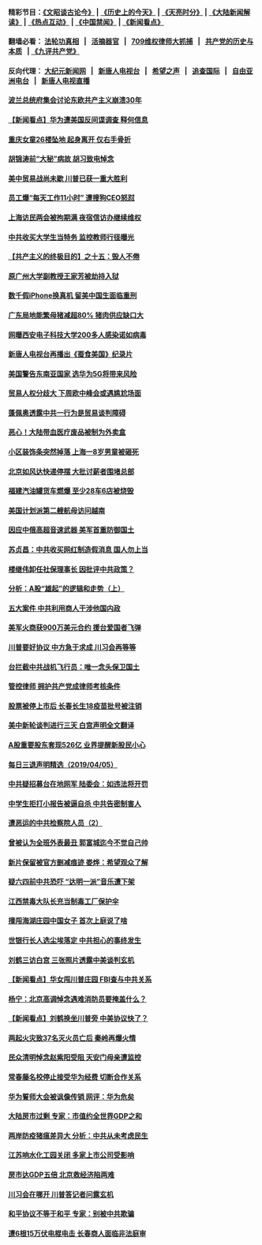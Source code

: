 #### 精彩节目：[《文昭谈古论今》](http://134.209.198.168/wenzhao) | [《历史上的今天》](http://134.209.198.168/today-in-history) | [《天亮时分》](http://134.209.198.168/tianliang) | [《大陆新闻解读》](http://134.209.198.168/ntdtv-comedy) | [《热点互动》](http://134.209.198.168/ntdtv-rdhd)  | [《中国禁闻》](http://134.209.198.168/ntdtv-news) | [《新闻看点》](http://134.209.198.168/news-insight) 

  #### 翻墙必看： [法轮功真相](http://134.209.198.168:10000/videos/truth.html) &nbsp;&nbsp;|&nbsp;&nbsp; [活摘器官](http://134.209.198.168:10000/videos/res/Organs/) &nbsp;&nbsp;|&nbsp;&nbsp; [709维权律师大抓捕](http://134.209.198.168:10000/videos/709/) &nbsp;&nbsp;|&nbsp;&nbsp; [共产党的历史与本质](http://134.209.198.168:10000/videos/ccp.html) &nbsp;&nbsp;| [《九评共产党》](http://134.209.198.168:10000/videos/jiuping/) 

#### 反向代理： [大纪元新闻网](http://134.209.198.168:10080/) &nbsp;&nbsp;|&nbsp;&nbsp; [新唐人电视台](http://134.209.198.168:8000/) &nbsp;&nbsp;|&nbsp;&nbsp; [希望之声](http://134.209.198.168:8200/) &nbsp;&nbsp;|&nbsp;&nbsp; [追查国际](http://134.209.198.168:10010/) &nbsp;&nbsp;|&nbsp;&nbsp; [自由亚洲电台](http://134.209.198.168:9800/) &nbsp;&nbsp;|&nbsp;&nbsp; [新唐人电视直播](http://134.209.198.168/) 

#### [波兰总统府集会讨论东欧共产主义崩溃30年](../pages/nsc413/n11168071.md?t=04062137) 

#### [【新闻看点】华为遭美国反间谍调查 释何信息](../pages/nsc413/n11167915.md?t=04062137) 

#### [重庆女童26楼坠地 起身离开 仅右手骨折](../pages/nsc413/n11167879.md?t=04062137) 

#### [胡锦涛前“大秘”病故 胡习致电悼念](../pages/nsc413/n11167828.md?t=04062137) 

#### [美中贸易战尚未歇 川普已获一重大胜利](../pages/nsc413/n11167947.md?t=04062137) 

#### [员工爆“每天工作11小时” 遭搜狗CEO怒怼](../pages/nsc413/n11167589.md?t=04062137) 

#### [上海访民两会被拘期满 夜宿信访办继续维权](../pages/nsc413/n11167860.md?t=04062137) 

#### [中共收买大学生当特务 监控教师行径曝光](../pages/nsc413/n11167743.md?t=04062137) 

#### [【共产主义的终极目的】之十五：毁人不倦](../pages/nsc413/n11166792.md?t=04062137) 

#### [原广州大学副教授王家芳被劫持入狱](../pages/nsc413/n11167406.md?t=04062137) 

#### [数千假iPhone换真机 留美中国生面临重刑](../pages/nsc413/n11167737.md?t=04062137) 


#### [广东局地能繁母猪减超80% 猪肉供应缺口大](../pages/nsc413/n11167466.md?t=04062137) 

#### [网曝西安电子科技大学200多人感染诺如病毒](../pages/nsc413/n11166345.md?t=04062137) 

#### [新唐人电视台再播出《蚕食美国》纪录片](../pages/nsc413/n11166312.md?t=04062137) 

#### [美国警告东南亚国家 选华为5G将带来风险](../pages/nsc413/n11167380.md?t=04062137) 

#### [贸易人权分歧大 下周欧中峰会或遇尴尬场面](../pages/nsc413/n11166126.md?t=04062137) 

#### [蓬佩奥透露中共一行为是贸易谈判障碍](../pages/nsc413/n11166358.md?t=04062137) 

#### [恶心！大陆带血医疗废品被制为外卖盒](../pages/nsc413/n11167504.md?t=04062137) 

#### [小区装饰条突然掉落 上海一8岁男童被砸死](../pages/nsc413/n11167447.md?t=04062137) 

#### [北京如风达快递停摆 大批讨薪者围堵总部](../pages/nsc413/n11167208.md?t=04062137) 

#### [福建汽油罐货车燃爆 至少28车6店被烧毁](../pages/nsc413/n11167096.md?t=04062137) 

#### [美国计划派第二艘航母访问越南](../pages/nsc413/n11167316.md?t=04062137) 

#### [因应中俄高超音速武器 美军首重防御国土](../pages/nsc413/n11167230.md?t=04062137) 

#### [苏贞昌：中共收买网红制造假消息 国人勿上当](../pages/nsc413/n11167156.md?t=04062137) 

#### [楼继伟卸任社保理事长 因批评中共政策？](../pages/nsc413/n11167100.md?t=04062137) 

#### [分析：A股“雄起”的逻辑和走势（上）](../pages/nsc413/n11164684.md?t=04062137) 

#### [五大案件 中共利用商人干涉他国内政](../pages/nsc413/n11166541.md?t=04062137) 

#### [美军火商获900万美元合约 援台爱国者飞弹](../pages/nsc413/n11166997.md?t=04062137) 

#### [川普要好协议 中方急于求成 川习会再等等](../pages/nsc413/n11166377.md?t=04062137) 

#### [台拦截中共战机飞行员：唯一念头保卫国土](../pages/nsc413/n11166831.md?t=04062137) 

#### [管控律师 拥护共产党成律师考核条件](../pages/nsc413/n11166805.md?t=04062137) 

#### [股票被停上市后 长春长生18疫苗批号被注销](../pages/nsc413/n11166728.md?t=04062137) 

#### [美中新轮谈判进行三天 白宫声明全文翻译](../pages/nsc413/n11166575.md?t=04062137) 

#### [A股重要股东套现526亿 业界提醒新股民小心](../pages/nsc413/n11166745.md?t=04062137) 

#### [每日三退声明精选（2019/04/05）](../pages/nsc413/n11166863.md?t=04062137) 

#### [中共疑招募台在地网军 陆委会：如违法将开罚](../pages/nsc413/n11166718.md?t=04062137) 

#### [中学生拒打小报告被逼自杀 中共告密制害人](../pages/nsc413/n11166516.md?t=04062137) 

#### [遭恶运的中共检察院人员（2）](../pages/nsc413/n11155819.md?t=04062137) 

#### [曾被认为全班外表最丑 郭富城迄今不觉自己帅](../pages/nsc413/n11166206.md?t=04062137) 

#### [新片保留被官方删减痕迹 娄烨：希望观众了解](../pages/nsc413/n11165942.md?t=04062137) 

#### [疑六四前中共恐吓 “达明一派”音乐遭下架](../pages/nsc413/n11163590.md?t=04062137) 

#### [江西禁毒大队长充当制毒工厂保护伞](../pages/nsc413/n11166080.md?t=04062137) 

#### [擅闯海湖庄园中国女子 首次上庭说了啥](../pages/nsc413/n11165954.md?t=04062137) 

#### [世银行长人选尘埃落定 中共担心的事终发生](../pages/nsc413/n11166186.md?t=04062137) 

#### [刘鹤三访白宫 三张照片透露中美谈判玄机](../pages/nsc413/n11165543.md?t=04062137) 

#### [【新闻看点】华女闯川普庄园 FBI查与中共关系](../pages/nsc413/n11165888.md?t=04062137) 

#### [杨宁：北京高调悼念遇难消防员要掩盖什么？](../pages/nsc413/n11165937.md?t=04062137) 

#### [【新闻看点】刘鹤换坐川普旁 中美协议快了？](../pages/nsc413/n11165582.md?t=04062137) 

#### [两起火灾致37名灭火员亡后 秦岭再爆火情](../pages/nsc413/n11165903.md?t=04062137) 

#### [民众清明悼念赵紫阳受阻 天安门母亲遭监控](../pages/nsc413/n11166063.md?t=04062137) 

#### [常春藤名校停止接受华为经费 切断合作关系](../pages/nsc413/n11165958.md?t=04062137) 

#### [华为誓师大会被讽像传销 网评：华为危矣](../pages/nsc413/n11165953.md?t=04062137) 

#### [大陆房市过剩 专家：市值约全世界GDP之和](../pages/nsc413/n11163349.md?t=04062137) 

#### [两岸防疫猪瘟差异大 分析：中共从未考虑民生](../pages/nsc413/n11163203.md?t=04062137) 

#### [江苏响水化工园关闭 多家上市公司受影响](../pages/nsc413/n11165865.md?t=04062137) 

#### [房市达GDP五倍 北京救经济陷两难](../pages/nsc413/n11163327.md?t=04062137) 

#### [川习会在哪开 川普答记者问露玄机](../pages/nsc413/n11165787.md?t=04062137) 

#### [和平协议不等于和平 专家：别被中共欺骗](../pages/nsc413/n11163210.md?t=04062137) 

#### [遭6根15万伏电棍电击 长春商人面临非法庭审](../pages/nsc413/n11165640.md?t=04062137) 

